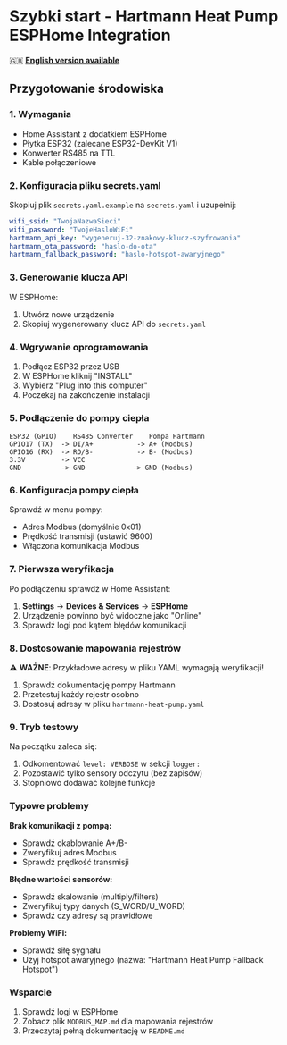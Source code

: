 # Szybki start - Hartmann Heat Pump ESPHome Integration

🇬🇧 **[English version available](QUICK_START_EN.md)**

## Przygotowanie środowiska

### 1. Wymagania
- Home Assistant z dodatkiem ESPHome
- Płytka ESP32 (zalecane ESP32-DevKit V1)
- Konwerter RS485 na TTL
- Kable połączeniowe

### 2. Konfiguracja pliku secrets.yaml

Skopiuj plik `secrets.yaml.example` na `secrets.yaml` i uzupełnij:

```yaml
wifi_ssid: "TwojaNazwaSieci"
wifi_password: "TwojeHasloWiFi"
hartmann_api_key: "wygeneruj-32-znakowy-klucz-szyfrowania"
hartmann_ota_password: "haslo-do-ota"
hartmann_fallback_password: "haslo-hotspot-awaryjnego"
```

### 3. Generowanie klucza API

W ESPHome:
1. Utwórz nowe urządzenie
2. Skopiuj wygenerowany klucz API do `secrets.yaml`

### 4. Wgrywanie oprogramowania

1. Podłącz ESP32 przez USB
2. W ESPHome kliknij "INSTALL"
3. Wybierz "Plug into this computer"
4. Poczekaj na zakończenie instalacji

### 5. Podłączenie do pompy ciepła

```
ESP32 (GPIO)    RS485 Converter    Pompa Hartmann
GPIO17 (TX)  -> DI/A+           -> A+ (Modbus)
GPIO16 (RX)  -> RO/B-           -> B- (Modbus)
3.3V         -> VCC
GND          -> GND            -> GND (Modbus)
```

### 6. Konfiguracja pompy ciepła

Sprawdź w menu pompy:
- Adres Modbus (domyślnie 0x01)
- Prędkość transmisji (ustawić 9600)
- Włączona komunikacja Modbus

### 7. Pierwsza weryfikacja

Po podłączeniu sprawdź w Home Assistant:
1. **Settings** → **Devices & Services** → **ESPHome**
2. Urządzenie powinno być widoczne jako "Online"
3. Sprawdź logi pod kątem błędów komunikacji

### 8. Dostosowanie mapowania rejestrów

⚠️ **WAŻNE**: Przykładowe adresy w pliku YAML wymagają weryfikacji!

1. Sprawdź dokumentację pompy Hartmann
2. Przetestuj każdy rejestr osobno
3. Dostosuj adresy w pliku `hartmann-heat-pump.yaml`

### 9. Tryb testowy

Na początku zaleca się:
1. Odkomentować `level: VERBOSE` w sekcji `logger:`
2. Pozostawić tylko sensory odczytu (bez zapisów)
3. Stopniowo dodawać kolejne funkcje

### Typowe problemy

**Brak komunikacji z pompą:**
- Sprawdź okablowanie A+/B-
- Zweryfikuj adres Modbus
- Sprawdź prędkość transmisji

**Błędne wartości sensorów:**
- Sprawdź skalowanie (multiply/filters)
- Zweryfikuj typy danych (S_WORD/U_WORD)
- Sprawdź czy adresy są prawidłowe

**Problemy WiFi:**
- Sprawdź siłę sygnału
- Użyj hotspot awaryjnego (nazwa: "Hartmann Heat Pump Fallback Hotspot")

### Wsparcie

1. Sprawdź logi w ESPHome
2. Zobacz plik `MODBUS_MAP.md` dla mapowania rejestrów
3. Przeczytaj pełną dokumentację w `README.md`